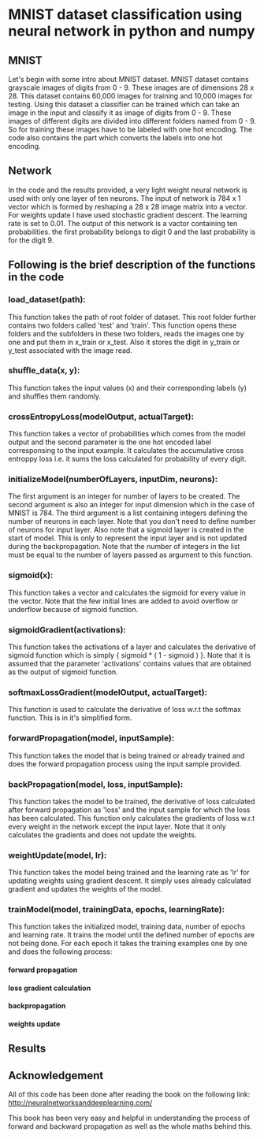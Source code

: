 # MNIST dataset classification using neural network in python and numpy

## MNIST
Let's begin with some intro about MNIST dataset. MNIST dataset contains grayscale images of digits from 0 - 9. These images are of dimensions 28 x 28. This dataset contains 60,000 images for training and 10,000 images for testing. Using this dataset a classifier can be trained which can take an image in the input and classify it as image of digits from 0 - 9. These images of different digits are divided into different folders named from 0 - 9. So for training these images have to be labeled with one hot encoding. The code also contains the part which converts the labels into one hot encoding.

## Network
In the code and the results provided, a very light weight neural network is used with only one layer of ten neurons. The input of network is 784 x 1 vector which is formed by reshaping a 28 x 28 image matrix into a vector. For weights update I have used stochastic gradient descent. The learning rate is set to 0.01. The output of this network is a vactor containing ten probabilities. the first probability belongs to digit 0 and the last probability is for the digit 9.

## Following is the brief description of the functions in the code

### load_dataset(path):

This function takes the path of root folder of dataset. This root folder further contains two folders called 'test' and 'train'. This function opens these folders and the subfolders in these two folders, reads the images one by one and put them in x_train or x_test. Also it stores the digit in y_train or y_test associated with the image read.

### shuffle_data(x, y):

This function takes the input values (x) and their corresponding labels (y) and shuffles them randomly.

### crossEntropyLoss(modelOutput, actualTarget):

This function takes a vector of probabilities which comes from the model output and the second parameter is the one hot encoded label corresponsing to the input example. It calculates the accumulative cross entroppy loss i.e. it sums the loss calculated for probability of every digit.

### initializeModel(numberOfLayers, inputDim, neurons):

The first argument is an integer for number of layers to be created. The second argument is also an integer for input dimension which in the case of MNIST is 784. The third argument is a list containing integers defining the number of neurons in each layer. Note that you don't need to define number of neurons for input layer. Also note that a sigmoid layer is created in the start of model. This is only to represent the input layer and is not updated during the backpropagation. Note that the number of integers in the list must be equal to the number of layers passed as argument to this function.

### sigmoid(x):

This function takes a vector and calculates the sigmoid for every value in the vector. Note that the few initial lines are added to avoid overflow or underflow because of sigmoid function.

### sigmoidGradient(activations):

This function takes the activations of a layer and calculates the derivative of sigmoid function which is simply { sigmoid * ( 1 - sigmoid ) }. Note that it is assumed that the parameter 'activations' contains values that are obtained as the output of sigmoid function.

### softmaxLossGradient(modelOutput, actualTarget):

This function is used to calculate the derivative of loss w.r.t the softmax function. This is in it's simplified form.

### forwardPropagation(model, inputSample):

This function takes the model that is being trained or already trained and does the forward propagation process using the input sample provided.

### backPropagation(model, loss, inputSample):

This function takes the model to be trained, the derivative of loss calculated after forward propagation as 'loss' and the input sample for which the loss has been calculated. This function only calculates the gradients of loss w.r.t every weight in the network except the input layer. Note that it only calculates the gradients and does not update the weights.

### weightUpdate(model, lr):

This function takes the model being trained and the learning rate as 'lr' for updating weights using gradient descent. It simply uses already calculated gradient and updates the weights of the model.

### trainModel(model, trainingData, epochs, learningRate):

This function takes the initialized model, training data, number of epochs and learning rate. It trains the model until the defined number of epochs are not being done. For each epoch it takes the training examples one by one and does the following process:

#### forward propagation
#### loss gradient calculation
#### backpropagation
#### weights update

## Results


## Acknowledgement

All of this code has been done after reading the book on the following link:
http://neuralnetworksanddeeplearning.com/

This book has been very easy and helpful in understanding the process of forward and backward propagation as well as the whole maths behind this.